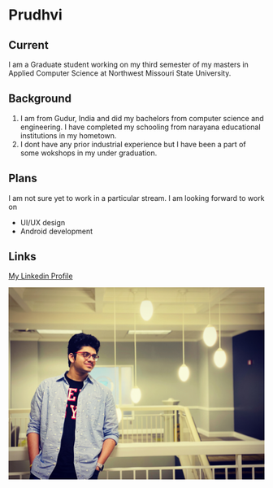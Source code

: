 # Prudhvi 

## Current
I am a Graduate student working on my third semester of my masters in Applied Computer Science at Northwest Missouri State University.
## Background
1. I am from Gudur, India and did my bachelors from computer science and engineering. I have completed my schooling from narayana educational institutions in my hometown. 
1. I dont have any prior industrial experience but I have been a part of some wokshops in my under graduation.

## Plans
I am not sure yet to work in a particular stream. I am looking forward to work on
- UI/UX design
- Android development
## Links
[My Linkedin Profile](https://www.linkedin.com/in/venkat-prudhvi-dommaraju-188720186/)

![](prudhvi.jpg)
